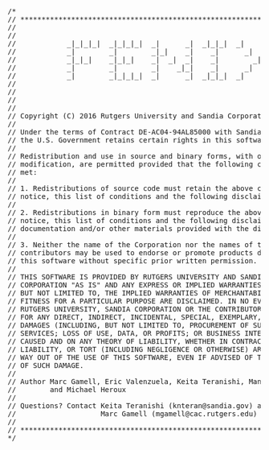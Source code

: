 <pre>
/*
// ************************************************************************
//
//
//            _|_|_|_|  _|_|_|_|  _|      _|  _|_|_|  _|      _|
//            _|        _|        _|_|    _|    _|      _|  _|
//            _|_|_|    _|_|_|    _|  _|  _|    _|        _|
//            _|        _|        _|    _|_|    _|      _|  _|
//            _|        _|_|_|_|  _|      _|  _|_|_|  _|      _|
//
//
//
//
// Copyright (C) 2016 Rutgers University and Sandia Corporation
//
// Under the terms of Contract DE-AC04-94AL85000 with Sandia Corporation,
// the U.S. Government retains certain rights in this software.
//
// Redistribution and use in source and binary forms, with or without
// modification, are permitted provided that the following conditions are
// met:
//
// 1. Redistributions of source code must retain the above copyright
// notice, this list of conditions and the following disclaimer.
//
// 2. Redistributions in binary form must reproduce the above copyright
// notice, this list of conditions and the following disclaimer in the
// documentation and/or other materials provided with the distribution.
//
// 3. Neither the name of the Corporation nor the names of the
// contributors may be used to endorse or promote products derived from
// this software without specific prior written permission.
//
// THIS SOFTWARE IS PROVIDED BY RUTGERS UNIVERSITY AND SANDIA 
// CORPORATION "AS IS" AND ANY EXPRESS OR IMPLIED WARRANTIES, INCLUDING, 
// BUT NOT LIMITED TO, THE IMPLIED WARRANTIES OF MERCHANTABILITY AND 
// FITNESS FOR A PARTICULAR PURPOSE ARE DISCLAIMED. IN NO EVENT SHALL 
// RUTGERS UNIVERSITY, SANDIA CORPORATION OR THE CONTRIBUTORS BE LIABLE 
// FOR ANY DIRECT, INDIRECT, INCIDENTAL, SPECIAL, EXEMPLARY, OR CONSEQUENTIAL
// DAMAGES (INCLUDING, BUT NOT LIMITED TO, PROCUREMENT OF SUBSTITUTE GOODS OR 
// SERVICES; LOSS OF USE, DATA, OR PROFITS; OR BUSINESS INTERRUPTION) HOWEVER 
// CAUSED AND ON ANY THEORY OF LIABILITY, WHETHER IN CONTRACT, STRICT 
// LIABILITY, OR TORT (INCLUDING NEGLIGENCE OR OTHERWISE) ARISING IN ANY 
// WAY OUT OF THE USE OF THIS SOFTWARE, EVEN IF ADVISED OF THE POSSIBILITY 
// OF SUCH DAMAGE.
//
// Author Marc Gamell, Eric Valenzuela, Keita Teranishi, Manish Parashar
//        and Michael Heroux
//
// Questions? Contact Keita Teranishi (knteran@sandia.gov) and
//                    Marc Gamell (mgamell@cac.rutgers.edu)
//
// ************************************************************************
*/

</pre>
